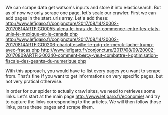 We can scrape data get watson's inputs and store it into elasticsearch. But as of now we only scrape one page, let's scale our crawler.
First we can add pages in the start_urls array.
Let's add these:
    http://www.lefigaro.fr/conjoncture/2017/08/14/20002-20170814ARTFIG00055-alena-le-bras-de-fer-commence-entre-les-etats-unis-le-mexique-et-le-canada.php
    http://www.lefigaro.fr/conjoncture/2017/08/14/20002-20170814ARTFIG00206-charlottesville-le-pdg-de-merck-lache-trump-avec-fracas.php
    http://www.lefigaro.fr/conjoncture/2017/08/09/20002-20170809ARTFIG00240-comment-bercy-veut-combattre-l-optimisation-fiscale-des-geants-du-numerique.php

With this approach, you would have to list every pages you want to scrape from. That's fine if you want to get informations on very specific pages, but not very pratical otherwise.

In order for our spider to actually crawl sites, we need to retrieves some links. 
Let's start at the main page http://www.lefigaro.fr/economie/ and try to capture the links corresponding to the articles. 
We will then follow those links, parse these pages and scrape them.
